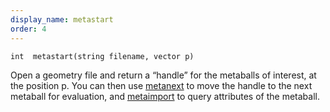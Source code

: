```yaml
---
display_name: metastart
order: 4
---
```

`int  metastart(string filename, vector p)`

Open a geometry file and return a “handle” for the metaballs of
interest, at the position p. You can then use
[metanext](metanext.html "Iterate to the next metaball in the list of metaballs returned by the metastart() function.") to move the handle to the next metaball for
evaluation, and [metaimport](metaimport.html "Once you get a handle to a metaball using metastart and metanext, you
can query attributes of the metaball with metaimport.") to query attributes of the
metaball.
